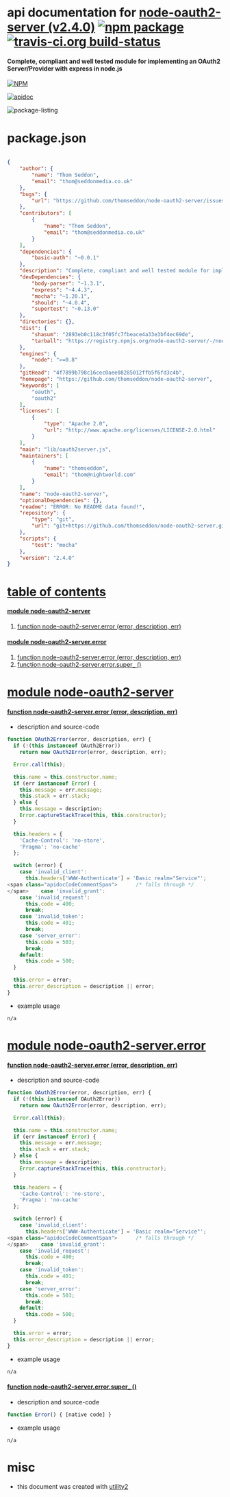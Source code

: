 # api documentation for  [node-oauth2-server (v2.4.0)](https://github.com/thomseddon/node-oauth2-server)  [![npm package](https://img.shields.io/npm/v/npmdoc-node-oauth2-server.svg?style=flat-square)](https://www.npmjs.org/package/npmdoc-node-oauth2-server) [![travis-ci.org build-status](https://api.travis-ci.org/npmdoc/node-npmdoc-node-oauth2-server.svg)](https://travis-ci.org/npmdoc/node-npmdoc-node-oauth2-server)
#### Complete, compliant and well tested module for implementing an OAuth2 Server/Provider with express in node.js

[![NPM](https://nodei.co/npm/node-oauth2-server.png?downloads=true)](https://www.npmjs.com/package/node-oauth2-server)

[![apidoc](https://npmdoc.github.io/node-npmdoc-node-oauth2-server/build/screen-capture.buildNpmdoc.browser._2Fhome_2Ftravis_2Fbuild_2Fnpmdoc_2Fnode-npmdoc-node-oauth2-server_2Ftmp_2Fbuild_2Fapidoc.html.png)](https://npmdoc.github.io/node-npmdoc-node-oauth2-server/build..beta..travis-ci.org/apidoc.html)

![package-listing](https://npmdoc.github.io/node-npmdoc-node-oauth2-server/build/screen-capture.npmPackageListing.svg)



# package.json

```json

{
    "author": {
        "name": "Thom Seddon",
        "email": "thom@seddonmedia.co.uk"
    },
    "bugs": {
        "url": "https://github.com/thomseddon/node-oauth2-server/issues"
    },
    "contributors": [
        {
            "name": "Thom Seddon",
            "email": "thom@seddonmedia.co.uk"
        }
    ],
    "dependencies": {
        "basic-auth": "~0.0.1"
    },
    "description": "Complete, compliant and well tested module for implementing an OAuth2 Server/Provider with express in node.js",
    "devDependencies": {
        "body-parser": "~1.3.1",
        "express": "~4.4.3",
        "mocha": "~1.20.1",
        "should": "~4.0.4",
        "supertest": "~0.13.0"
    },
    "directories": {},
    "dist": {
        "shasum": "2893eb0c118c3f05fc7fbeace4a33e3bf4ec69de",
        "tarball": "https://registry.npmjs.org/node-oauth2-server/-/node-oauth2-server-2.4.0.tgz"
    },
    "engines": {
        "node": ">=0.8"
    },
    "gitHead": "4f7899b798c16cec0aee08285012ffb5f6fd3c4b",
    "homepage": "https://github.com/thomseddon/node-oauth2-server",
    "keywords": [
        "oauth",
        "oauth2"
    ],
    "licenses": [
        {
            "type": "Apache 2.0",
            "url": "http://www.apache.org/licenses/LICENSE-2.0.html"
        }
    ],
    "main": "lib/oauth2server.js",
    "maintainers": [
        {
            "name": "thomseddon",
            "email": "thom@nightworld.com"
        }
    ],
    "name": "node-oauth2-server",
    "optionalDependencies": {},
    "readme": "ERROR: No README data found!",
    "repository": {
        "type": "git",
        "url": "git+https://github.com/thomseddon/node-oauth2-server.git"
    },
    "scripts": {
        "test": "mocha"
    },
    "version": "2.4.0"
}
```



# <a name="apidoc.tableOfContents"></a>[table of contents](#apidoc.tableOfContents)

#### [module node-oauth2-server](#apidoc.module.node-oauth2-server)
1.  [function <span class="apidocSignatureSpan">node-oauth2-server.</span>error (error, description, err)](#apidoc.element.node-oauth2-server.error)

#### [module node-oauth2-server.error](#apidoc.module.node-oauth2-server.error)
1.  [function <span class="apidocSignatureSpan">node-oauth2-server.</span>error (error, description, err)](#apidoc.element.node-oauth2-server.error.error)
1.  [function <span class="apidocSignatureSpan">node-oauth2-server.error.</span>super_ ()](#apidoc.element.node-oauth2-server.error.super_)



# <a name="apidoc.module.node-oauth2-server"></a>[module node-oauth2-server](#apidoc.module.node-oauth2-server)

#### <a name="apidoc.element.node-oauth2-server.error"></a>[function <span class="apidocSignatureSpan">node-oauth2-server.</span>error (error, description, err)](#apidoc.element.node-oauth2-server.error)
- description and source-code
```javascript
function OAuth2Error(error, description, err) {
  if (!(this instanceof OAuth2Error))
    return new OAuth2Error(error, description, err);

  Error.call(this);

  this.name = this.constructor.name;
  if (err instanceof Error) {
    this.message = err.message;
    this.stack = err.stack;
  } else {
    this.message = description;
    Error.captureStackTrace(this, this.constructor);
  }

  this.headers = {
    'Cache-Control': 'no-store',
    'Pragma': 'no-cache'
  };

  switch (error) {
    case 'invalid_client':
      this.headers['WWW-Authenticate'] = 'Basic realm="Service"';
<span class="apidocCodeCommentSpan">      /* falls through */
</span>    case 'invalid_grant':
    case 'invalid_request':
      this.code = 400;
      break;
    case 'invalid_token':
      this.code = 401;
      break;
    case 'server_error':
      this.code = 503;
      break;
    default:
      this.code = 500;
  }

  this.error = error;
  this.error_description = description || error;
}
```
- example usage
```shell
n/a
```



# <a name="apidoc.module.node-oauth2-server.error"></a>[module node-oauth2-server.error](#apidoc.module.node-oauth2-server.error)

#### <a name="apidoc.element.node-oauth2-server.error.error"></a>[function <span class="apidocSignatureSpan">node-oauth2-server.</span>error (error, description, err)](#apidoc.element.node-oauth2-server.error.error)
- description and source-code
```javascript
function OAuth2Error(error, description, err) {
  if (!(this instanceof OAuth2Error))
    return new OAuth2Error(error, description, err);

  Error.call(this);

  this.name = this.constructor.name;
  if (err instanceof Error) {
    this.message = err.message;
    this.stack = err.stack;
  } else {
    this.message = description;
    Error.captureStackTrace(this, this.constructor);
  }

  this.headers = {
    'Cache-Control': 'no-store',
    'Pragma': 'no-cache'
  };

  switch (error) {
    case 'invalid_client':
      this.headers['WWW-Authenticate'] = 'Basic realm="Service"';
<span class="apidocCodeCommentSpan">      /* falls through */
</span>    case 'invalid_grant':
    case 'invalid_request':
      this.code = 400;
      break;
    case 'invalid_token':
      this.code = 401;
      break;
    case 'server_error':
      this.code = 503;
      break;
    default:
      this.code = 500;
  }

  this.error = error;
  this.error_description = description || error;
}
```
- example usage
```shell
n/a
```

#### <a name="apidoc.element.node-oauth2-server.error.super_"></a>[function <span class="apidocSignatureSpan">node-oauth2-server.error.</span>super_ ()](#apidoc.element.node-oauth2-server.error.super_)
- description and source-code
```javascript
function Error() { [native code] }
```
- example usage
```shell
n/a
```



# misc
- this document was created with [utility2](https://github.com/kaizhu256/node-utility2)
